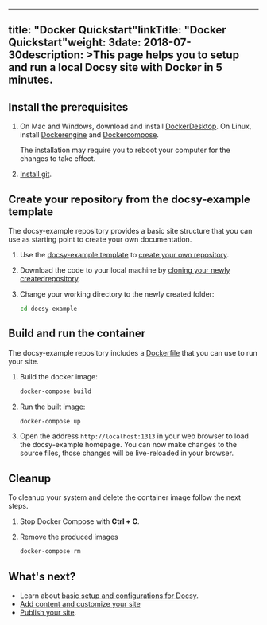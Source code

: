 ---

## title: "Docker Quickstart"linkTitle: "Docker Quickstart"weight: 3date: 2018-07-30description: >This page helps you to setup and run a local Docsy site with Docker in 5 minutes.

## Install the prerequisites

1. On Mac and Windows, download and install [DockerDesktop](https://www.docker.com/get-started). On Linux, install [Dockerengine](https://docs.docker.com/engine/install/#server) and [Dockercompose](https://docs.docker.com/compose/install/).

   The installation may require you to reboot your computer for the changes to
   take effect.

1. [Install git](https://github.com/git-guides/install-git).

## Create your repository from the docsy-example template

The docsy-example repository provides a basic site structure that you can use
as starting point to create your own documentation.

1. Use the [docsy-example template](https://github.com/google/docsy-example)
   to [create your own repository](https://docs.github.com/en/github/creating-cloning-and-archiving-repositories/creating-a-repository-from-a-template).

1. Download the code to your local machine by [cloning your newly createdrepository](https://docs.github.com/en/github/creating-cloning-and-archiving-repositories/cloning-a-repository).

1. Change your working directory to the newly created folder:

   ```bash
   cd docsy-example
   ```

## Build and run the container

The docsy-example repository includes a
[Dockerfile](https://docs.docker.com/engine/reference/builder/) that you can
use to run your site.

1. Build the docker image:

   ```bash
   docker-compose build
   ```

1. Run the built image:

   ```bash
   docker-compose up
   ```

1. Open the address `http://localhost:1313` in your web browser to load the
   docsy-example homepage. You can now make changes to the source files, those
   changes will be live-reloaded in your browser.

## Cleanup

To cleanup your system and delete the container image follow the next steps.

1. Stop Docker Compose with **Ctrl + C**.

1. Remove the produced images

   ```bash
   docker-compose rm
   ```

## What's next?

- Learn about [basic setup and configurations for Docsy](/docs/getting-started/).
- [Add content and customize your site](/docs/adding-content/)
- [Publish your site](/docs/deployment/).

